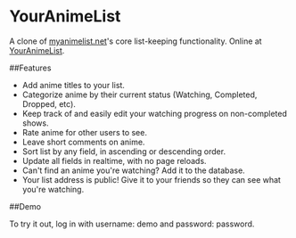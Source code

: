 # YourAnimeList

A clone of [myanimelist.net](http://myanimelist.net)'s core list-keeping functionality. Online at [YourAnimeList](http://youranimelist.herokuapp.com).

##Features

* Add anime titles to your list.
* Categorize anime by their current status (Watching, Completed, Dropped, etc).
* Keep track of and easily edit your watching progress on non-completed shows.
* Rate anime for other users to see.
* Leave short comments on anime.
* Sort list by any field, in ascending or descending order.
* Update all fields in realtime, with no page reloads.
* Can't find an anime you're watching? Add it to the database.
* Your list address is public! Give it to your friends so they can see what you're watching.

##Demo

To try it out, log in with username: demo and password: password.
